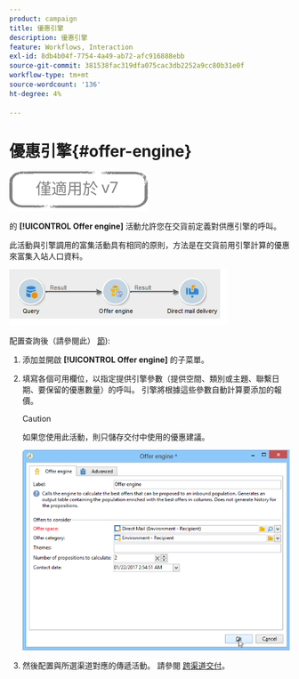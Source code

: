 ```yaml
---
product: campaign
title: 優惠引擎
description: 優惠引擎
feature: Workflows, Interaction
exl-id: 8db4b04f-7754-4a49-ab72-afc916888ebb
source-git-commit: 381538fac319dfa075cac3db2252a9cc80b31e0f
workflow-type: tm+mt
source-wordcount: '136'
ht-degree: 4%

---
```


# 優惠引擎{#offer-engine}

![](../../assets/v7-only.svg)

的 **[!UICONTROL Offer engine]** 活動允許您在交貨前定義對供應引擎的呼叫。

此活動與引擎調用的富集活動具有相同的原則，方法是在交貨前用引擎計算的優惠來富集入站人口資料。

![](assets/int_offerengine_activity2.png)

配置查詢後（請參閱此） [節](query.md)):

1. 添加並開啟 **[!UICONTROL Offer engine]** 的子菜單。
1. 填寫各個可用欄位，以指定提供引擎參數（提供空間、類別或主題、聯繫日期、要保留的優惠數量）的呼叫。 引擎將根據這些參數自動計算要添加的報價。

   >[!CAUTION]
   >
   >如果您使用此活動，則只儲存交付中使用的優惠建議。

   ![](assets/int_offerengine_activity1.png)

1. 然後配置與所選渠道對應的傳遞活動。 請參閱 [跨渠道交付](cross-channel-deliveries.md)。
